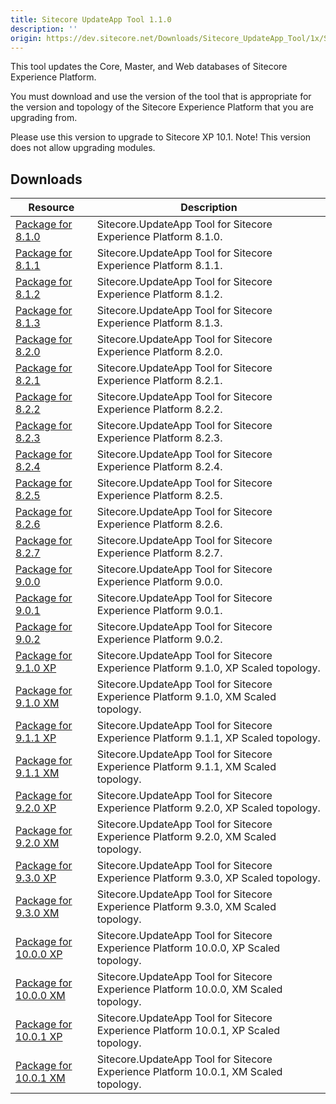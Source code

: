 ```yaml
---
title: Sitecore UpdateApp Tool 1.1.0
description: ''
origin: https://dev.sitecore.net/Downloads/Sitecore_UpdateApp_Tool/1x/Sitecore_UpdateApp_Tool_110
---
```


This tool updates the Core, Master, and Web databases of Sitecore Experience Platform.

You must download and use the version of the tool that is appropriate for the version and topology of the Sitecore Experience Platform that you are upgrading from.

  <Alert variant='warning' mb={4}>
    <AlertIcon />
    Please use this version to upgrade to Sitecore XP 10.1. Note! This version does not allow upgrading modules.
  </Alert>
  

## Downloads

 | Resource | Description |
 | --- | --- |
 | [Package for 8.1.0](https://scdp.blob.core.windows.net/downloads/Sitecore%20UpdateApp%20Tool/1x/Sitecore%20UpdateApp%20Tool%20110/Secure/Sitecore.UpdateApp%201.1.0%20for%20Sitecore%208.1.0%20rev.%20151003.zip) | Sitecore.UpdateApp Tool for Sitecore Experience Platform 8.1.0. |
 | [Package for 8.1.1](https://scdp.blob.core.windows.net/downloads/Sitecore%20UpdateApp%20Tool/1x/Sitecore%20UpdateApp%20Tool%20110/Secure/Sitecore.UpdateApp%201.1.0%20for%20Sitecore%208.1.1%20rev.%20151207.zip) | Sitecore.UpdateApp Tool for Sitecore Experience Platform 8.1.1. |
 | [Package for 8.1.2](https://scdp.blob.core.windows.net/downloads/Sitecore%20UpdateApp%20Tool/1x/Sitecore%20UpdateApp%20Tool%20110/Secure/Sitecore.UpdateApp%201.1.0%20for%20Sitecore%208.1.2%20rev.%20160302.zip) | Sitecore.UpdateApp Tool for Sitecore Experience Platform 8.1.2. |
 | [Package for 8.1.3](https://scdp.blob.core.windows.net/downloads/Sitecore%20UpdateApp%20Tool/1x/Sitecore%20UpdateApp%20Tool%20110/Secure/Sitecore.UpdateApp%201.1.0%20for%20Sitecore%208.1.3%20rev.%20160519.zip) | Sitecore.UpdateApp Tool for Sitecore Experience Platform 8.1.3. |
 | [Package for 8.2.0](https://scdp.blob.core.windows.net/downloads/Sitecore%20UpdateApp%20Tool/1x/Sitecore%20UpdateApp%20Tool%20110/Secure/Sitecore.UpdateApp%201.1.0%20for%20Sitecore%208.2.0%20rev.%20160729.zip) | Sitecore.UpdateApp Tool for Sitecore Experience Platform 8.2.0. |
 | [Package for 8.2.1](https://scdp.blob.core.windows.net/downloads/Sitecore%20UpdateApp%20Tool/1x/Sitecore%20UpdateApp%20Tool%20110/Secure/Sitecore.UpdateApp%201.1.0%20for%20Sitecore%208.2.1%20rev.%20161115.zip) | Sitecore.UpdateApp Tool for Sitecore Experience Platform 8.2.1. |
 | [Package for 8.2.2](https://scdp.blob.core.windows.net/downloads/Sitecore%20UpdateApp%20Tool/1x/Sitecore%20UpdateApp%20Tool%20110/Secure/Sitecore.UpdateApp%201.1.0%20for%20Sitecore%208.2.2%20rev.%20161221.zip) | Sitecore.UpdateApp Tool for Sitecore Experience Platform 8.2.2. |
 | [Package for 8.2.3](https://scdp.blob.core.windows.net/downloads/Sitecore%20UpdateApp%20Tool/1x/Sitecore%20UpdateApp%20Tool%20110/Secure/Sitecore.UpdateApp%201.1.0%20for%20Sitecore%208.2.3%20rev.%20170407.zip) | Sitecore.UpdateApp Tool for Sitecore Experience Platform 8.2.3. |
 | [Package for 8.2.4](https://scdp.blob.core.windows.net/downloads/Sitecore%20UpdateApp%20Tool/1x/Sitecore%20UpdateApp%20Tool%20110/Secure/Sitecore.UpdateApp%201.1.0%20for%20Sitecore%208.2.4%20rev.%20170614.zip) | Sitecore.UpdateApp Tool for Sitecore Experience Platform 8.2.4. |
 | [Package for 8.2.5](https://scdp.blob.core.windows.net/downloads/Sitecore%20UpdateApp%20Tool/1x/Sitecore%20UpdateApp%20Tool%20110/Secure/Sitecore.UpdateApp%201.1.0%20for%20Sitecore%208.2.5%20rev.%20170728.zip) | Sitecore.UpdateApp Tool for Sitecore Experience Platform 8.2.5. |
 | [Package for 8.2.6](https://scdp.blob.core.windows.net/downloads/Sitecore%20UpdateApp%20Tool/1x/Sitecore%20UpdateApp%20Tool%20110/Secure/Sitecore.UpdateApp%201.1.0%20for%20Sitecore%208.2.6%20rev.%20171121.zip) | Sitecore.UpdateApp Tool for Sitecore Experience Platform 8.2.6. |
 | [Package for 8.2.7](https://scdp.blob.core.windows.net/downloads/Sitecore%20UpdateApp%20Tool/1x/Sitecore%20UpdateApp%20Tool%20110/Secure/Sitecore.UpdateApp%201.1.0%20for%20Sitecore%208.2.7%20rev.%20180406.zip) | Sitecore.UpdateApp Tool for Sitecore Experience Platform 8.2.7. |
 | [Package for 9.0.0](https://scdp.blob.core.windows.net/downloads/Sitecore%20UpdateApp%20Tool/1x/Sitecore%20UpdateApp%20Tool%20110/Secure/Sitecore.UpdateApp%201.1.0%20for%20Sitecore%209.0.0%20rev.%20171002.zip) | Sitecore.UpdateApp Tool for Sitecore Experience Platform 9.0.0. |
 | [Package for 9.0.1](https://scdp.blob.core.windows.net/downloads/Sitecore%20UpdateApp%20Tool/1x/Sitecore%20UpdateApp%20Tool%20110/Secure/Sitecore.UpdateApp%201.1.0%20for%20Sitecore%209.0.1%20rev.%20171219.zip) | Sitecore.UpdateApp Tool for Sitecore Experience Platform 9.0.1. |
 | [Package for 9.0.2](https://scdp.blob.core.windows.net/downloads/Sitecore%20UpdateApp%20Tool/1x/Sitecore%20UpdateApp%20Tool%20110/Secure/Sitecore.UpdateApp%201.1.0%20for%20Sitecore%209.0.2%20rev.%20180604.zip) | Sitecore.UpdateApp Tool for Sitecore Experience Platform 9.0.2. |
 | [Package for 9.1.0 XP](https://scdp.blob.core.windows.net/downloads/Sitecore%20UpdateApp%20Tool/1x/Sitecore%20UpdateApp%20Tool%20110/Secure/Sitecore.UpdateApp%201.1.0%20for%20Sitecore%209.1.0%20rev.%20001564%20(XP).zip) | Sitecore.UpdateApp Tool for Sitecore Experience Platform 9.1.0, XP Scaled topology. |
 | [Package for 9.1.0 XM](https://scdp.blob.core.windows.net/downloads/Sitecore%20UpdateApp%20Tool/1x/Sitecore%20UpdateApp%20Tool%20110/Secure/Sitecore.UpdateApp%201.1.0%20for%20Sitecore%209.1.0%20rev.%20001564%20(XM).zip) | Sitecore.UpdateApp Tool for Sitecore Experience Platform 9.1.0, XM Scaled topology. |
 | [Package for 9.1.1 XP](https://scdp.blob.core.windows.net/downloads/Sitecore%20UpdateApp%20Tool/1x/Sitecore%20UpdateApp%20Tool%20110/Secure/Sitecore.UpdateApp%201.1.0%20for%20Sitecore%209.1.1%20rev.%20002459%20(XP).zip) | Sitecore.UpdateApp Tool for Sitecore Experience Platform 9.1.1, XP Scaled topology. |
 | [Package for 9.1.1 XM](https://scdp.blob.core.windows.net/downloads/Sitecore%20UpdateApp%20Tool/1x/Sitecore%20UpdateApp%20Tool%20110/Secure/Sitecore.UpdateApp%201.1.0%20for%20Sitecore%209.1.1%20rev.%20002459%20(XM).zip) | Sitecore.UpdateApp Tool for Sitecore Experience Platform 9.1.1, XM Scaled topology. |
 | [Package for 9.2.0 XP](https://scdp.blob.core.windows.net/downloads/Sitecore%20UpdateApp%20Tool/1x/Sitecore%20UpdateApp%20Tool%20110/Secure/Sitecore.UpdateApp%201.1.0%20for%20Sitecore%209.2.0%20rev.%20002893%20(XP).zip) | Sitecore.UpdateApp Tool for Sitecore Experience Platform 9.2.0, XP Scaled topology. |
 | [Package for 9.2.0 XM](https://scdp.blob.core.windows.net/downloads/Sitecore%20UpdateApp%20Tool/1x/Sitecore%20UpdateApp%20Tool%20110/Secure/Sitecore.UpdateApp%201.1.0%20for%20Sitecore%209.2.0%20rev.%20002893%20(XM).zip) | Sitecore.UpdateApp Tool for Sitecore Experience Platform 9.2.0, XM Scaled topology. |
 | [Package for 9.3.0 XP](https://scdp.blob.core.windows.net/downloads/Sitecore%20UpdateApp%20Tool/1x/Sitecore%20UpdateApp%20Tool%20110/Secure/Sitecore.UpdateApp%201.1.0%20for%20Sitecore%209.3.0%20rev.%20003498%20(XP).zip) | Sitecore.UpdateApp Tool for Sitecore Experience Platform 9.3.0, XP Scaled topology. |
 | [Package for 9.3.0 XM](https://scdp.blob.core.windows.net/downloads/Sitecore%20UpdateApp%20Tool/1x/Sitecore%20UpdateApp%20Tool%20110/Secure/Sitecore.UpdateApp%201.1.0%20for%20Sitecore%209.3.0%20rev.%20003498%20(XM).zip) | Sitecore.UpdateApp Tool for Sitecore Experience Platform 9.3.0, XM Scaled topology. |
 | [Package for 10.0.0 XP](https://scdp.blob.core.windows.net/downloads/Sitecore%20UpdateApp%20Tool/1x/Sitecore%20UpdateApp%20Tool%20110/Secure/Sitecore.UpdateApp%201.1.0%20for%20Sitecore%2010.0.0%20rev.%20004346%20(XP).zip) | Sitecore.UpdateApp Tool for Sitecore Experience Platform 10.0.0, XP Scaled topology. |
 | [Package for 10.0.0 XM](https://scdp.blob.core.windows.net/downloads/Sitecore%20UpdateApp%20Tool/1x/Sitecore%20UpdateApp%20Tool%20110/Secure/Sitecore.UpdateApp%201.1.0%20for%20Sitecore%2010.0.0%20rev.%20004346%20(XM).zip) | Sitecore.UpdateApp Tool for Sitecore Experience Platform 10.0.0, XM Scaled topology. |
 | [Package for 10.0.1 XP](https://scdp.blob.core.windows.net/downloads/Sitecore%20UpdateApp%20Tool/1x/Sitecore%20UpdateApp%20Tool%20110/Secure/Sitecore.UpdateApp%201.1.0%20for%20Sitecore%2010.0.1%20rev.%20004842%20(XP).zip) | Sitecore.UpdateApp Tool for Sitecore Experience Platform 10.0.1, XP Scaled topology. |
 | [Package for 10.0.1 XM](https://scdp.blob.core.windows.net/downloads/Sitecore%20UpdateApp%20Tool/1x/Sitecore%20UpdateApp%20Tool%20110/Secure/Sitecore.UpdateApp%201.1.0%20for%20Sitecore%2010.0.1%20rev.%20004842%20(XM).zip) | Sitecore.UpdateApp Tool for Sitecore Experience Platform 10.0.1, XM Scaled topology. |
